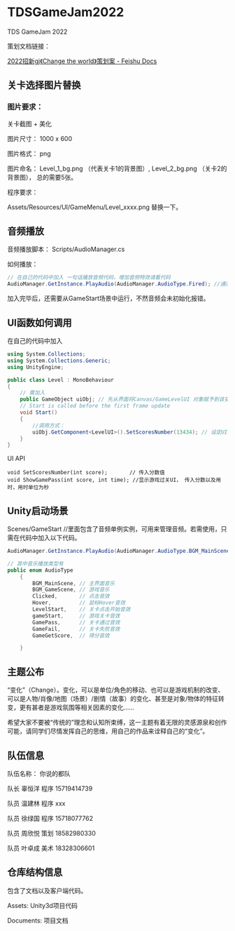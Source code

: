 # TDSGameJam2022
TDS GameJam 2022

策划文档链接：

[2022招新gj《Change the world》策划案 - Feishu Docs](https://thinkdifferent.feishu.cn/docs/doccnutJecW08ftEopMfVFUznMg)

## 关卡选择图片替换

### 图片要求：

关卡截图 + 美化

图片尺寸： 1000 x 600

图片格式： png

图片命名： Level_1_bg.png （代表关卡1的背景图）,  Level_2_bg.png （关卡2的背景图）， 总的需要5张。



程序要求：

Assets/Resources/UI/GameMenu/Level_xxxx.png 替换一下。






## 音频播放

音频播放脚本： Scripts/AudioManager.cs

如何播放：

```c#
// 在自己的代码中加入 一句话播放音频代码，增加音频特效请看代码
AudioManager.GetInstance.PlayAudio(AudioManager.AudioType.Fired); //通过枚举播放
```

加入完毕后，还需要从GameStart场景中运行，不然音频会未初始化报错。



## UI函数如何调用

在自己的代码中加入

```c#
using System.Collections;
using System.Collections.Generic;
using UnityEngine;

public class Level : MonoBehaviour
{
    // 需加入
    public GameObject uiObj; // 先从界面将Canvas/GameLevelUI 对象赋予到该变量
    // Start is called before the first frame update
    void Start()
    {
        //调用方式：
        uiObj.GetComponent<LevelUI>().SetScoresNumber(13434); // 设定UI显示分数。
    }
}

```

UI API

```
void SetScoresNumber(int score);       // 传入分数值
void ShowGamePass(int score, int time); //显示游戏过关UI， 传入分数以及用时，用时单位为秒
```



## Unity启动场景

Scenes/GameStart //里面包含了音频单例实例，可用来管理音频。若需使用，只需在代码中加入以下代码。

```c#
AudioManager.GetInstance.PlayAudio(AudioManager.AudioType.BGM_MainScene); // 播放主音乐

// 其中音乐播放类型有
public enum AudioType
    {
        BGM_MainScene, // 主界面音乐
        BGM_GameScene, // 游戏音乐
        Clicked,       // 点击音效
        Hover,         // 鼠标Hover音效
        LevelStart,    // 关卡点击开始音效
        gameStart,     // 游戏关卡音效
        GamePass,      // 关卡通过音效
        GameFail,      // 关卡失败音效
        GameGetScore,  // 得分音效

    }
```



## 主题公布

 “变化”（Change）。变化，可以是单位/角色的移动、也可以是游戏机制的改变、可以是人物/肖像/地图（场景）/剧情（故事）的变化、甚至是对象/物体的特征转变，更有甚者是游戏氛围等相关因素的变化……

希望大家不要被“传统的”理念和认知所束缚，这一主题有着无限的灵感源泉和创作可能，请同学们尽情发挥自己的思维，用自己的作品来诠释自己的“变化”。  



## 队伍信息

队伍名称： 你说的都队

队长	辜恒洋	程序	15719414739

队员	温建林	程序	xxx

队员	徐绿国	程序	15718077762

队员	周欣悦	策划	18582980330

队员	叶卓成	美术	18328306601





## 仓库结构信息

包含了文档以及客户端代码。

Assets: Unity3d项目代码

Documents: 项目文档





